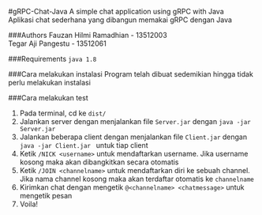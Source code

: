 #gRPC-Chat-Java
A simple chat application using gRPC with Java  
Aplikasi chat sederhana yang dibangun memakai gRPC dengan Java

###Authors
Fauzan Hilmi Ramadhian - 13512003  
Tegar Aji Pangestu - 13512061

###Requirements
```java 1.8```

###Cara melakukan instalasi
Program telah dibuat sedemikian hingga tidak perlu melakukan instalasi

###Cara melakukan test

 1. Pada terminal, cd ke ```dist/```
 2.  Jalankan server dengan menjalankan file ```Server.jar``` dengan 
```java -jar Server.jar ```
 3.  Jalankan beberapa client dengan menjalankan file ```Client.jar``` dengan 
```java -jar Client.jar ``` untuk tiap client
 4. Ketik ```/NICK <username>``` untuk mendaftarkan username. Jika username kosong maka akan dibangkitkan secara otomatis
 5. Ketik ```/JOIN <channelname>``` untuk mendaftarkan diri ke sebuah channel. Jika nama channel kosong maka akan terdaftar otomatis ke  ```channelname```
 6. Kirimkan chat dengan mengetik ```@<channelname> <chatmessage>``` untuk mengetik pesan
 7. Voila!

 
